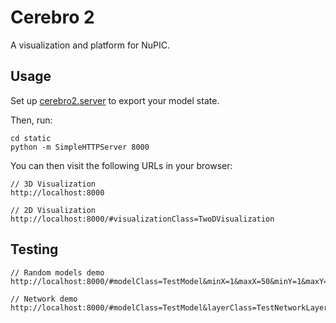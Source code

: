 # Cerebro 2

A visualization and platform for NuPIC.

## Usage

Set up [cerebro2.server](https://github.com/chetan51/nupic.cerebro2.server) to export your model state.

Then, run:

    cd static
    python -m SimpleHTTPServer 8000

You can then visit the following URLs in your browser:

    // 3D Visualization
    http://localhost:8000

    // 2D Visualization
    http://localhost:8000/#visualizationClass=TwoDVisualization

## Testing

    // Random models demo
    http://localhost:8000/#modelClass=TestModel&minX=1&maxX=50&minY=1&maxY=25&minZ=3&maxZ=5

    // Network demo
    http://localhost:8000/#modelClass=TestModel&layerClass=TestNetworkLayer&loadLayersTimeoutDuration=500
